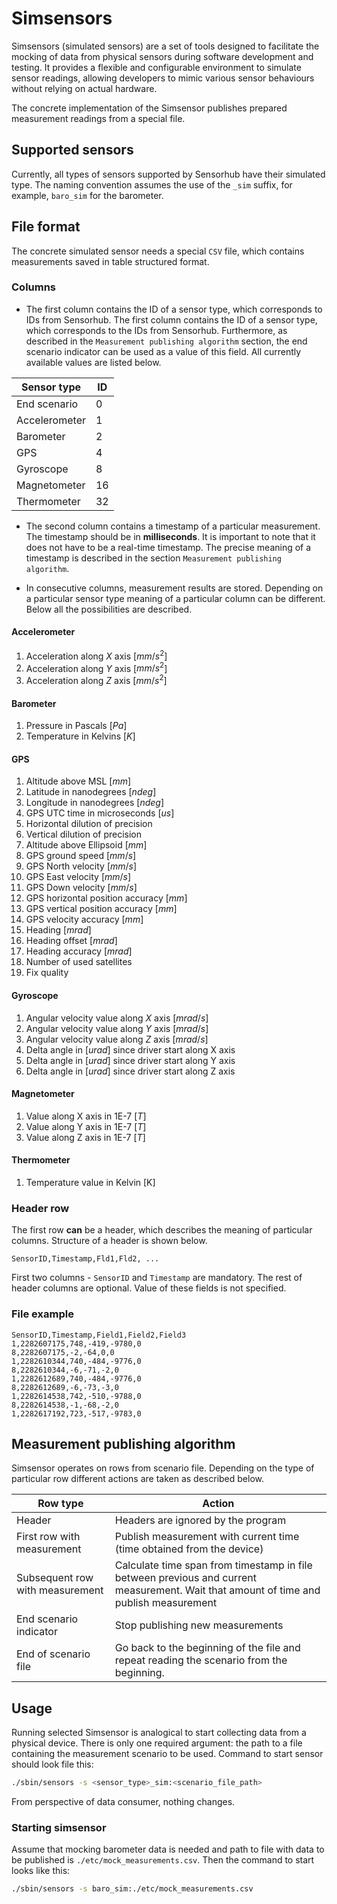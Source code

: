 # Simsensors

Simsensors (simulated sensors) are a set of tools designed to facilitate the mocking of data from physical sensors
during software development and testing. It provides a flexible and configurable environment to simulate sensor
readings, allowing developers to mimic various sensor behaviours without relying on actual hardware.

The concrete implementation of the Simsensor publishes prepared measurement readings from a special file.

## Supported sensors

Currently, all types of sensors supported by Sensorhub have their simulated type. The naming convention assumes the use
of the `_sim` suffix, for example, `baro_sim` for the barometer.

## File format

The concrete simulated sensor needs a special `CSV` file, which contains measurements saved in table structured format.

### Columns

- The first column contains the ID of a sensor type, which corresponds to IDs from Sensorhub. The first column contains
the ID of a sensor type, which corresponds to the IDs from Sensorhub. Furthermore, as described in the
`Measurement publishing algorithm` section, the end scenario indicator can be used as a value of this field.
All currently available values are listed below.

| Sensor type   | ID |
|---------------|----|
| End scenario  |  0 |
| Accelerometer |  1 |
| Barometer     |  2 |
| GPS           |  4 |
| Gyroscope     |  8 |
| Magnetometer  | 16 |
| Thermometer   | 32 |

- The second column contains a timestamp of a particular measurement. The timestamp should be in **milliseconds**.
It is important to note that it does not have to be a real-time timestamp. The precise meaning of a timestamp
is described in the section `Measurement publishing algorithm`.

- In consecutive columns, measurement results are stored. Depending on a particular sensor type meaning of a particular
column can be different. Below all the possibilities are described.

#### Accelerometer

 1. Acceleration along $X$ axis [$mm/s^2$]
 1. Acceleration along $Y$ axis [$mm/s^2$]
 1. Acceleration along $Z$ axis [$mm/s^2$]

#### Barometer

 1. Pressure in Pascals [$Pa$]
 1. Temperature in Kelvins [$K$]

#### GPS

 1. Altitude above MSL [$mm$]
 1. Latitude in nanodegrees [$ndeg$]
 1. Longitude in nanodegrees [$ndeg$]
 1. GPS UTC time in microseconds [$us$]
 1. Horizontal dilution of precision
 1. Vertical dilution of precision
 1. Altitude above Ellipsoid [$mm$]
 1. GPS ground speed [$mm/s$]
 1. GPS North velocity [$mm/s$]
 1. GPS East velocity [$mm/s$]
 1. GPS Down velocity [$mm/s$]
 1. GPS horizontal position accuracy [$mm$]
 1. GPS vertical position accuracy [$mm$]
 1. GPS velocity accuracy [$mm$]
 1. Heading [$mrad$]
 1. Heading offset [$mrad$]
 1. Heading accuracy [$mrad$]
 1. Number of used satellites
 1. Fix quality

#### Gyroscope

 1. Angular velocity value along $X$ axis [$mrad/s$]
 1. Angular velocity value along $Y$ axis [$mrad/s$]
 1. Angular velocity value along $Z$ axis [$mrad/s$]
 1. Delta angle in [$urad$] since driver start along X axis
 1. Delta angle in [$urad$] since driver start along Y axis
 1. Delta angle in [$urad$] since driver start along Z axis

#### Magnetometer

 1. Value along X axis in 1E-7 [$T$]
 1. Value along Y axis in 1E-7 [$T$]
 1. Value along Z axis in 1E-7 [$T$]

#### Thermometer

 1. Temperature value in Kelvin [K]

### Header row

The first row **can** be a header, which describes the meaning of particular columns. Structure of a header is shown
below.

```csv
SensorID,Timestamp,Fld1,Fld2, ...
```

First two columns - `SensorID` and `Timestamp` are mandatory. The rest of header columns are optional. Value of these
fields is not specified.

### File example

```csv
SensorID,Timestamp,Field1,Field2,Field3
1,2282607175,748,-419,-9780,0
8,2282607175,-2,-64,0,0
1,2282610344,740,-484,-9776,0
8,2282610344,-6,-71,-2,0
1,2282612689,740,-484,-9776,0
8,2282612689,-6,-73,-3,0
1,2282614538,742,-510,-9788,0
8,2282614538,-1,-68,-2,0
1,2282617192,723,-517,-9783,0
```

## Measurement publishing algorithm

Simsensor operates on rows from scenario file. Depending on the type of particular row different actions are taken as
described below.

| Row type                        | Action                                                                                                                                |
|---------------------------------|---------------------------------------------------------------------------------------------------------------------------------------|
| Header                          | Headers are ignored by the program                                                                                                    |
| First row with measurement      | Publish measurement with current time (time obtained from the device)                                                                 |
| Subsequent row with measurement | Calculate time span from timestamp in file between previous and current measurement. Wait that amount of time and publish measurement |
| End scenario indicator          | Stop publishing new measurements                                                                                                      |
| End of scenario file            | Go back to the beginning of the file and repeat reading the scenario from the beginning.                                              |

## Usage

Running selected Simsensor is analogical to start collecting data from a physical device. There is only one required
argument: the path to a file containing the measurement scenario to be used. Command to start sensor should look file
this:

```bash
./sbin/sensors -s <sensor_type>_sim:<scenario_file_path>
```

From perspective of data consumer, nothing changes.

### Starting simsensor

Assume that mocking barometer data is needed and path to file with data to be published is
`./etc/mock_measurements.csv`. Then the command to start looks like this:

```bash
./sbin/sensors -s baro_sim:./etc/mock_measurements.csv
```
